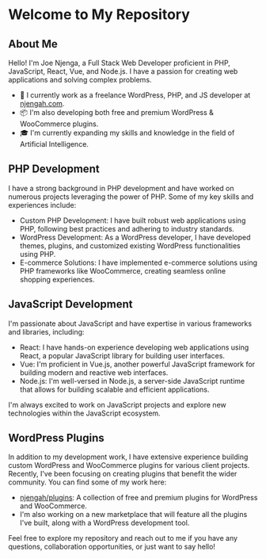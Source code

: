 # Welcome to My Repository

## About Me

Hello! I'm Joe Njenga, a Full Stack Web Developer proficient in PHP, JavaScript, React, Vue, and Node.js. I have a passion for creating web applications and solving complex problems.

- 🏢 I currently work as a freelance WordPress, PHP, and JS developer at [njengah.com](https://njengah.com/developer).
- 📦 I'm also developing both free and premium WordPress & WooCommerce plugins.
- 🎓 I'm currently expanding my skills and knowledge in the field of Artificial Intelligence.

## PHP Development

I have a strong background in PHP development and have worked on numerous projects leveraging the power of PHP. Some of my key skills and experiences include:

- Custom PHP Development: I have built robust web applications using PHP, following best practices and adhering to industry standards.
- WordPress Development: As a WordPress developer, I have developed themes, plugins, and customized existing WordPress functionalities using PHP.
- E-commerce Solutions: I have implemented e-commerce solutions using PHP frameworks like WooCommerce, creating seamless online shopping experiences.

## JavaScript Development

I'm passionate about JavaScript and have expertise in various frameworks and libraries, including:

- React: I have hands-on experience developing web applications using React, a popular JavaScript library for building user interfaces.
- Vue: I'm proficient in Vue.js, another powerful JavaScript framework for building modern and reactive web interfaces.
- Node.js: I'm well-versed in Node.js, a server-side JavaScript runtime that allows for building scalable and efficient applications.

I'm always excited to work on JavaScript projects and explore new technologies within the JavaScript ecosystem.

## WordPress Plugins

In addition to my development work, I have extensive experience building custom WordPress and WooCommerce plugins for various client projects. Recently, I've been focusing on creating plugins that benefit the wider community. You can find some of my work here:

- [njengah/plugins](https://njengah.com/products): A collection of free and premium plugins for WordPress and WooCommerce.
- I'm also working on a new marketplace that will feature all the plugins I've built, along with a WordPress development tool.

Feel free to explore my repository and reach out to me if you have any questions, collaboration opportunities, or just want to say hello!
